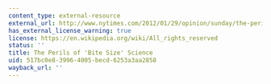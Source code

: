 ```yaml
---
content_type: external-resource
external_url: http://www.nytimes.com/2012/01/29/opinion/sunday/the-perils-of-bite-size-science.html
has_external_license_warning: true
license: https://en.wikipedia.org/wiki/All_rights_reserved
status: ''
title: The Perils of 'Bite Size' Science
uid: 517bc0e8-3996-4005-becd-6253a3aa2858
wayback_url: ''
---
```

